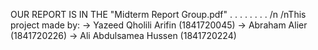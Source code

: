 OUR REPORT IS IN THE "Midterm Report Group.pdf"
.
.
.
.
.
.
.
.
/n
/nThis project made by:
-> Yazeed Qholili Arifin	(1841720045)
-> Abraham Alier		(1841720226)
-> Ali Abdulsamea Hussen	(1841720224)
